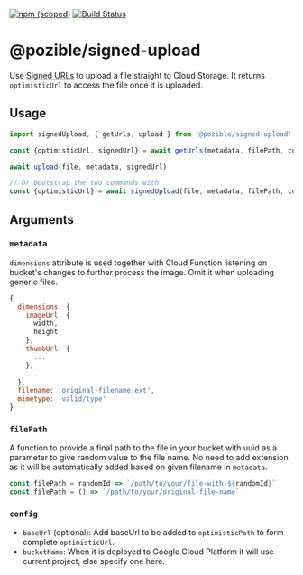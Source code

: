 [![npm (scoped)](https://img.shields.io/npm/v/@pozible/signed-upload.svg)](https://www.npmjs.com/package/@pozible/signed-upload)
[![Build Status](https://travis-ci.org/pozible/signed-upload.svg?branch=master)](https://travis-ci.org/pozible/signed-upload)

# @pozible/signed-upload
Use [Signed URLs](https://cloud.google.com/storage/docs/access-control/signed-urls) to upload a file straight to Cloud Storage. It returns `optimisticUrl` to access the file once it is uploaded.

## Usage
```js
import signedUpload, { getUrls, upload } from '@pozible/signed-upload'

const {optimisticUrl, signedUrl} = await getUrls(metadata, filePath, config)

await upload(file, metadata, signedUrl)

// Or bootstrap the two commands with
const {optimisticUrl} = await signedUpload(file, metadata, filePath, config)
```

## Arguments
### `metadata`
`dimensions` attribute is used together with Cloud Function listening on bucket's changes to further process the image. Omit it when uploading generic files.
```js
{
  dimensions: {
    imageUrl: {
      width,
      height
    },
    thumbUrl: {
      ...
    },
    ...
  },
  filename: 'original-filename.ext',
  mimetype: 'valid/type'
}
```

### `filePath`
A function to provide a final path to the file in your bucket with uuid as a parameter to give random value to the file name. No need to add extension as it will be automatically added based on given filename in `metadata`.
```js
const filePath = randomId => `/path/to/your/file-with-${randomId}`
const filePath = () => `/path/to/your/original-file-name`
```

### `config`
- `baseUrl` (optional): Add baseUrl to be added to `optimisticPath` to form complete `optimisticUrl`.
- `bucketName`: When it is deployed to Google Cloud Platform it will use current project, else specify one here.

